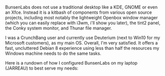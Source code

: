 BunsenLabs does not use a traditional desktop like a KDE, GNOME or even an Xfce. Instead it is a kitbash of components from various open source projects, including most notably the lightweight Openbox window manager (which you can easily replace with i3wm, i'll show you later), the tint2 panel, the Conky system monitor, and Thunar file manager. 

I was a CrunchBang user and currently use Deuterium (next to Win10 for my Microsoft customers), as my main OS. Overall, I'm very satisfied. It offers a fast, uncluttered Debian 8 experience using less than half the resources my Windows machine needs to do the same tasks. 

Here is a rundown of how I configured BunsenLabs on my laptop (JARREAU) to best serve my needs:
